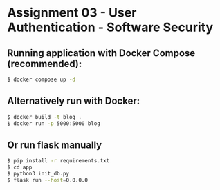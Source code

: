 # Assignment 03 - User Authentication - Software Security

## Running application with Docker Compose (recommended):
```bash
$ docker compose up -d
```

## Alternatively run with Docker:
```bash
$ docker build -t blog .
$ docker run -p 5000:5000 blog
```

## Or run flask manually
```bash
$ pip install -r requirements.txt
$ cd app
$ python3 init_db.py
$ flask run --host=0.0.0.0
```
